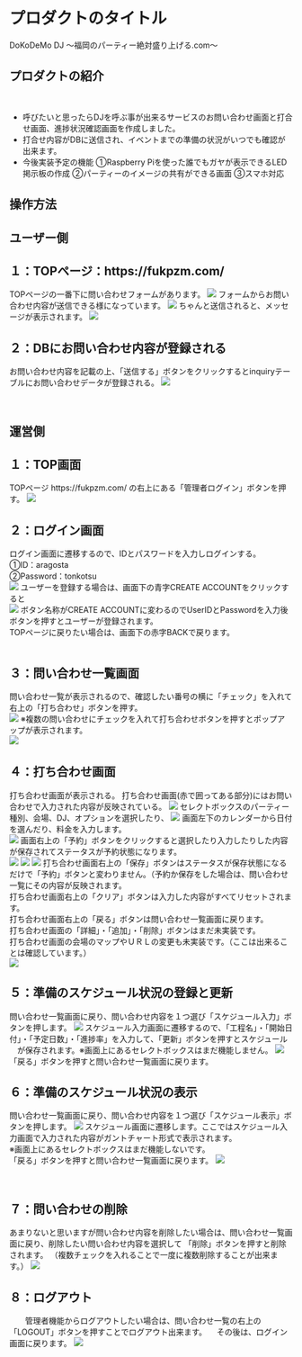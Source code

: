 # プロダクトのタイトル
DoKoDeMo DJ
〜福岡のパーティー絶対盛り上げる.com〜
## プロダクトの紹介
​
- 呼びたいと思ったらDJを呼ぶ事が出来るサービスのお問い合わせ画面と打合せ画面、進捗状況確認画面を作成しました。
- 打合せ内容がDBに送信され、イベントまでの準備の状況がいつでも確認が出来ます。
- 今後実装予定の機能
  ①Raspberry Piを使った誰でもガヤが表示できるLED掲示板の作成
  ②パーティーのイメージの共有ができる画面
  ③スマホ対応
​
## 操作方法
   <h2>ユーザー側</h2>
   <h2>１：TOPページ：https://fukpzm.com/</h2>
   TOPページの一番下に問い合わせフォームがあります。
   <img width="auto" height="auto" src="https://user-images.githubusercontent.com/96280160/165939063-74464f65-7a95-432c-9a8e-3c9f7744e872.png">
   フォームからお問い合わせ内容が送信できる様になっています。
   <img width="auto" height="auto" src="https://user-images.githubusercontent.com/96280160/165939230-684070ae-521c-406f-9981-90f47fd35a84.png">
   ちゃんと送信されると、メッセージが表示されます。
   <img width="auto" height="auto" src="https://user-images.githubusercontent.com/96280160/165939994-672b71e0-1276-43ab-8131-79316e7d8b7c.png">

   <h2>２：DBにお問い合わせ内容が登録される</h2>
   お問い合わせ内容を記載の上、「送信する」ボタンをクリックするとinquiryテーブルにお問い合わせデータが登録される。
   <img width="auto" height="auto" src="https://user-images.githubusercontent.com/96280160/165940594-17467a2e-9421-49cb-ab94-b65c172af45c.png">

​  <h2>運営側</h2>
  <h2>１：TOP画面</h2>
  TOPページ https://fukpzm.com/ の右上にある「管理者ログイン」ボタンを押す。
  <img width="auto" height="auto" src="https://user-images.githubusercontent.com/96280160/165744652-124f2767-668c-4605-b91b-c381f3d08d6c.png">
  <br>
  <h2>２：ログイン画面</h2>
  ログイン画面に遷移するので、IDとパスワードを入力しログインする。<br>
  ​①ID：aragosta<br>②Password：tonkotsu<br>
  <img width="auto" height="auto"src="https://user-images.githubusercontent.com/96280160/165899372-bdb6271e-0c77-4d38-a032-09e3f07f478e.png">
  ユーザーを登録する場合は、画面下の青字CREATE ACCOUNTをクリックすると<br>
  <img width="auto" height="auto" src="https://user-images.githubusercontent.com/96280160/165904146-8bf29d45-eed4-4983-8cda-170746c6b118.png">
  ボタン名称がCREATE ACCOUNTに変わるのでUserIDとPasswordを入力後ボタンを押すとユーザーが登録されます。<br>
  TOPページに戻りたい場合は、画面下の赤字BACKで戻ります。<br>
  <br>
  <h2>３：問い合わせ一覧画面</h2>
  問い合わせ一覧が表示されるので、確認したい番号の横に「チェック」を入れて右上の「打ち合わせ」ボタンを押す。<br>
  <img width="auto" height="auto" src="https://user-images.githubusercontent.com/96280160/165909840-a3783098-1c19-43a7-90b3-5f03e97b4bb5.png">
  ※複数の問い合わせにチェックを入れて打ち合わせボタンを押すとポップアップが表示されます。<br>
  <img width="auto" height="auto" src="https://user-images.githubusercontent.com/96280160/165910226-6742418e-c4fd-4c87-996a-f5c2769f0933.png">
​  <br>
  <h2>４：打ち合わせ画面</h2>
  打ち合わせ画面が表示される。
  打ち合わせ画面(赤で囲ってある部分)にはお問い合わせで入力された内容が反映されている。
  <img width="auto" height="auto" src="https://user-images.githubusercontent.com/96280160/165915317-62c59d91-6bf6-4197-bc21-0e8231f141c0.png">
  セレクトボックスのパーティー種別、会場、DJ、オプションを選択したり、
  <img width="auto" height="auto" src="https://user-images.githubusercontent.com/96280160/165915433-6c55a5de-6d0c-48b6-9f26-10c1c48b7453.png">
  画面左下のカレンダーから日付を選んだり、料金を入力します。<br>
  <img width="auto" height="auto" src="https://user-images.githubusercontent.com/96280160/165915504-ae10ba86-07c4-49fa-a563-c8f14df521c4.png">
  画面右上の「予約」ボタンをクリックすると選択したり入力したりした内容が保存されてステータスが予約状態になります。<br>
  <img width="auto" height="auto" src="https://user-images.githubusercontent.com/96280160/165916074-013aba06-9bf7-4652-ab15-69d5a3c54b5b.png">
  <img width="auto" height="auto" src="https://user-images.githubusercontent.com/96280160/165917347-81be3c7b-ead7-45c8-b0fc-ec4f653a4f39.png">
  <img width="auto" height="auto" src="https://user-images.githubusercontent.com/96280160/165917626-8e0f5081-b298-4bee-8ec0-cd0aca944fa4.png">
打ち合わせ画面右上の「保存」ボタンはステータスが保存状態になるだけで「予約」ボタンと変わりません。（予約か保存をした場合は、問い合わせ一覧にその内容が反映されます。<br>
打ち合わせ画面右上の「クリア」ボタンは入力した内容がすべてリセットされます。<br>
打ち合わせ画面右上の「戻る」ボタンは問い合わせ一覧画面に戻ります。<br>
打ち合わせ画面の「詳細」・「追加」・「削除」ボタンはまだ未実装です。<br>
打ち合わせ画面の会場のマップやＵＲＬの変更も未実装です。（ここは出来ることは確認しています。）<br>
<img width="auto" height="auto" src="https://user-images.githubusercontent.com/96280160/165937444-54fb5876-4f8b-4785-bef6-28a56a20273a.png">

  <h2>５：準備のスケジュール状況の登録と更新</h2>
  問い合わせ一覧画面に戻り、問い合わせ内容を１つ選び「スケジュール入力」ボタンを押します。
  <img width="auto" height="auto" src="https://user-images.githubusercontent.com/96280160/165936963-3cf88f93-43b8-49b0-b771-eea82f5e56d5.png">
  スケジュール入力画面に遷移するので、「工程名」・「開始日付」・「予定日数」・「進捗率」を入力して、「更新」ボタンを押すとスケジュール
  　が保存されます。※画面上にあるセレクトボックスはまだ機能しません。
  <img width="auto" height="auto" src="https://user-images.githubusercontent.com/96280160/165936579-0e4e6b3b-895a-4340-b34c-208f3e3689fa.png">
 「戻る」ボタンを押すと問い合わせ一覧画面に戻ります。
​
  <h2>６：準備のスケジュール状況の表示</h2>
  問い合わせ一覧画面に戻り、問い合わせ内容を１つ選び「スケジュール表示」ボタンを押します。
  <img width="auto" height="auto" src="https://user-images.githubusercontent.com/96280160/165937895-f477e547-73ea-4de9-b21a-c3c8ade4d7af.png">
 スケジュール画面に遷移します。ここではスケジュール入力画面で入力された内容がガントチャート形式で表示されます。<br>
 ※画面上にあるセレクトボックスはまだ機能しないです。<br>
 「戻る」ボタンを押すと問い合わせ一覧画面に戻ります。
  <img width="auto" height="auto" src="https://user-images.githubusercontent.com/96280160/165937895-f477e547-73ea-4de9-b21a-c3c8ade4d7af.png">

​
  <h2>７：問い合わせの削除</h2>
  あまりないと思いますが問い合わせ内容を削除したい場合は、問い合わせ一覧画面に戻り、削除したい問い合わせ内容を選択して
  「削除」ボタンを押すと削除されます。
  （複数チェックを入れることで一度に複数削除することが出来ます。）
  <img width="auto" height="auto" src="https://user-images.githubusercontent.com/96280160/165938457-9611fa92-139e-409c-991b-097452451b0a.png">
​
  <h2>８：ログアウト</h2>
　　管理者機能からログアウトしたい場合は、問い合わせ一覧の右上の「LOGOUT」ボタンを押すことでログアウト出来ます。
  　その後は、ログイン画面に戻ります。
  <img width="auto" height="auto" src="hhttps://user-images.githubusercontent.com/96280160/165942267-c5567aca-36c3-410c-a049-7fcfaf2b025c.png">
​